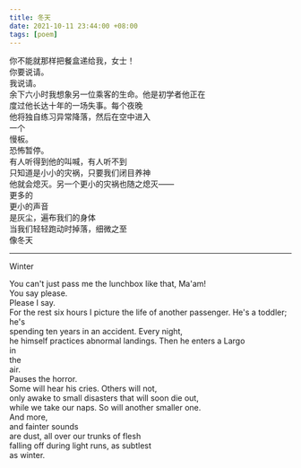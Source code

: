 ```yaml
---
title: 冬天
date: 2021-10-11 23:44:00 +08:00
tags: [poem]
---
```


你不能就那样把餐盒递给我，女士！   
你要说请。    
我说请。  
余下六小时我想象另一位乘客的生命。他是初学者他正在  
度过他长达十年的一场失事。每个夜晚  
他将独自练习异常降落，然后在空中进入  
一个   
慢板。    
恐怖暂停。    
有人听得到他的叫喊，有人听不到   
只知道是小小的灾祸，只要我们闭目养神  
他就会熄灭。另一个更小的灾祸也随之熄灭——  
更多的  
更小的声音  
是灰尘，遍布我们的身体   
当我们轻轻跑动时掉落，细微之至  
像冬天  


----
Winter    

You can't just pass me the lunchbox like that, Ma'am!     
You say please.     
Please I say.     
For the rest six hours I picture the life of another passenger. He's a toddler; he's    
spending ten years in an accident. Every night,      
he himself practices abnormal landings. Then he enters a Largo       
in      
the      
air.      
Pauses the horror.      
Some will hear his cries. Others will not,      
only awake to small disasters that will soon die out,    
while we take our naps. So will another smaller one.     
And more,    
and fainter sounds  
are dust, all over our trunks of flesh     
falling off during light runs, as subtlest    
as winter.  
